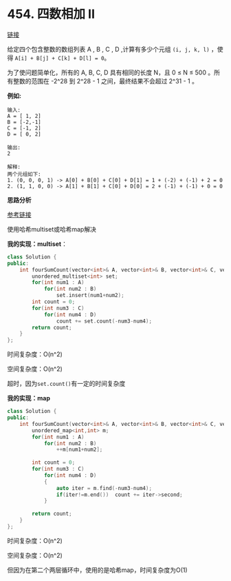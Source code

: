 # 454. 四数相加 II

[链接](https://leetcode-cn.com/problems/4sum-ii/description/)

给定四个包含整数的数组列表 A , B , C , D ,计算有多少个元组 `(i, j, k, l)` ，使得 `A[i] + B[j] + C[k] + D[l] = 0`。

为了使问题简单化，所有的 A, B, C, D 具有相同的长度 N，且 0 ≤ N ≤ 500 。所有整数的范围在 -2^28 到 2^28 - 1 之间，最终结果不会超过 2^31 - 1 。

**例如:**

```
输入:
A = [ 1, 2]
B = [-2,-1]
C = [-1, 2]
D = [ 0, 2]

输出:
2

解释:
两个元组如下:
1. (0, 0, 0, 1) -> A[0] + B[0] + C[0] + D[1] = 1 + (-2) + (-1) + 2 = 0
2. (1, 1, 0, 0) -> A[1] + B[1] + C[0] + D[0] = 2 + (-1) + (-1) + 0 = 0
```

**思路分析**

[参考链接](https://github.com/arkingc/leetcode/tree/master/454.4Sum%20II)

使用哈希multiset或哈希map解决

**我的实现：multiset**：

```c++
class Solution {
public:
    int fourSumCount(vector<int>& A, vector<int>& B, vector<int>& C, vector<int>& D) {
        unordered_multiset<int> set;
        for(int num1 : A)
            for(int num2 : B)
                set.insert(num1+num2);
        int count = 0;
        for(int num3 : C)
            for(int num4 : D)
                count += set.count(-num3-num4);
        return count;
    }
};
```

时间复杂度：O(n^2)

空间复杂度：O(n^2)

超时，因为`set.count()`有一定的时间复杂度

**我的实现：map**

```c++
class Solution {
public:
    int fourSumCount(vector<int>& A, vector<int>& B, vector<int>& C, vector<int>& D) {
        unordered_map<int,int> m;
        for(int num1 : A)
            for(int num2 : B)
                ++m[num1+num2];
        
        int count = 0;
        for(int num3 : C)
            for(int num4 : D)
            {
                auto iter = m.find(-num3-num4);
                if(iter!=m.end())  count += iter->second;
            }
        
        return count;
    }
};
```

时间复杂度：O(n^2)

空间复杂度：O(n^2)

但因为在第二个两层循环中，使用的是哈希map，时间复杂度为O(1)